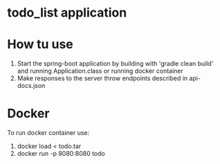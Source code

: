 # todo_list application

# How tu use

1. Start the spring-boot application by building with 'gradle clean build' and running Application.class
   or running docker container
2. Make responses to the server throw endpoints described in api-docs.json

# Docker
To run docker container use:
1. docker load < todo.tar
2. docker run -p 8080:8080 todo
